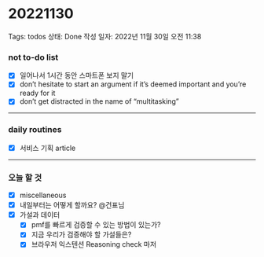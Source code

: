 # 20221130

Tags: todos
상태: Done
작성 일자: 2022년 11월 30일 오전 11:38

### not to-do list

- [x]  일어나서 1시간 동안 스마트폰 보지 말기
- [x]  don’t hesitate to start an argument if it’s deemed important and you’re ready for it
- [x]  don’t get distracted in the name of “multitasking”

---

### daily routines

- [x]  서비스 기획 article

---

### 오늘 할 것

- [x]  miscellaneous
- [x]  내일부터는 어떻게 할까요? @건표님
- [x]  가설과 데이터
    - [x]  pmf를 빠르게 검증할 수 있는 방법이 있는가?
    - [x]  지금 우리가  검증해야 할 가설들은?
    - [x]  브라우저 익스텐션 Reasoning check 마저
